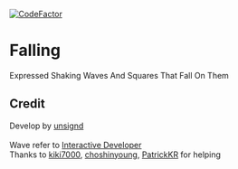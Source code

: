 [![CodeFactor](https://www.codefactor.io/repository/github/unsignd/falling/badge)](https://www.codefactor.io/repository/github/unsignd/falling)
# Falling
Expressed Shaking Waves And Squares That Fall On Them

## Credit
Develop by [unsignd](https://github.com/unsignd)
<br>
<br>
Wave refer to [Interactive Developer](https://www.youtube.com/watch?v=LLfhY4eVwDY&ab)
<br>
Thanks to [kiki7000](https://github.com/kikikekekuk), [choshinyoung](https://github.com/choshinyoung),
[PatrickKR](https://github.com/patrick-choe) for helping
